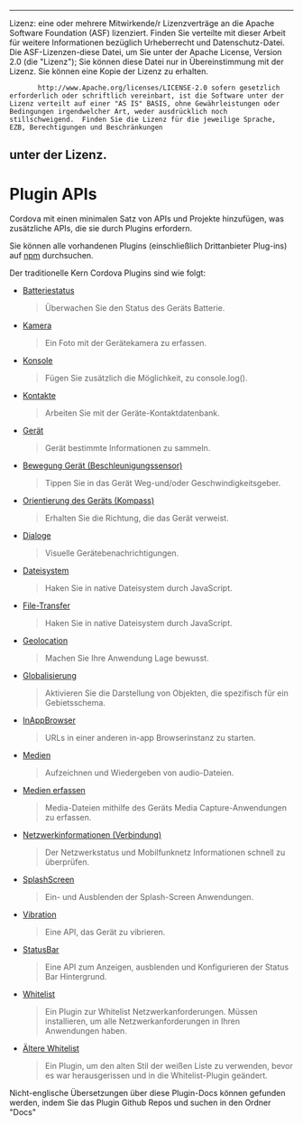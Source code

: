 * * *

Lizenz: eine oder mehrere Mitwirkende/r Lizenzverträge an die Apache Software Foundation (ASF) lizenziert. Finden Sie verteilte mit dieser Arbeit für weitere Informationen bezüglich Urheberrecht und Datenschutz-Datei. Die ASF-Lizenzen-diese Datei, um Sie unter der Apache License, Version 2.0 (die "Lizenz"); Sie können diese Datei nur in Übereinstimmung mit der Lizenz. Sie können eine Kopie der Lizenz zu erhalten.

           http://www.Apache.org/licenses/LICENSE-2.0 sofern gesetzlich erforderlich oder schriftlich vereinbart, ist die Software unter der Lizenz verteilt auf einer "AS IS" BASIS, ohne Gewährleistungen oder Bedingungen irgendwelcher Art, weder ausdrücklich noch stillschweigend.  Finden Sie die Lizenz für die jeweilige Sprache, EZB, Berechtigungen und Beschränkungen
    

## unter der Lizenz.

# Plugin APIs

Cordova mit einen minimalen Satz von APIs und Projekte hinzufügen, was zusätzliche APIs, die sie durch Plugins erfordern.

Sie können alle vorhandenen Plugins (einschließlich Drittanbieter Plug-ins) auf [npm][1] durchsuchen.

 [1]: https://www.npmjs.com/search?q=ecosystem%3Acordova

Der traditionelle Kern Cordova Plugins sind wie folgt:

*   [Batteriestatus][2]
    
    > Überwachen Sie den Status des Geräts Batterie.

*   [Kamera][3]
    
    > Ein Foto mit der Gerätekamera zu erfassen.

*   [Konsole][4]
    
    > Fügen Sie zusätzlich die Möglichkeit, zu console.log().

*   [Kontakte][5]
    
    > Arbeiten Sie mit der Geräte-Kontaktdatenbank.

*   [Gerät][6]
    
    > Gerät bestimmte Informationen zu sammeln.

*   [Bewegung Gerät (Beschleunigungssensor)][7]
    
    > Tippen Sie in das Gerät Weg-und/oder Geschwindigkeitsgeber.

*   [Orientierung des Geräts (Kompass)][8]
    
    > Erhalten Sie die Richtung, die das Gerät verweist.

*   [Dialoge][9]
    
    > Visuelle Gerätebenachrichtigungen.

*   [Dateisystem][10]
    
    > Haken Sie in native Dateisystem durch JavaScript.

*   [File-Transfer][11]
    
    > Haken Sie in native Dateisystem durch JavaScript.

*   [Geolocation][12]
    
    > Machen Sie Ihre Anwendung Lage bewusst.

*   [Globalisierung][13]
    
    > Aktivieren Sie die Darstellung von Objekten, die spezifisch für ein Gebietsschema.

*   [InAppBrowser][14]
    
    > URLs in einer anderen in-app Browserinstanz zu starten.

*   [Medien][15]
    
    > Aufzeichnen und Wiedergeben von audio-Dateien.

*   [Medien erfassen][16]
    
    > Media-Dateien mithilfe des Geräts Media Capture-Anwendungen zu erfassen.

*   [Netzwerkinformationen (Verbindung)][17]
    
    > Der Netzwerkstatus und Mobilfunknetz Informationen schnell zu überprüfen.

*   [SplashScreen][18]
    
    > Ein- und Ausblenden der Splash-Screen Anwendungen.

*   [Vibration][19]
    
    > Eine API, das Gerät zu vibrieren.

*   [StatusBar][20]
    
    > Eine API zum Anzeigen, ausblenden und Konfigurieren der Status Bar Hintergrund.

*   [Whitelist][21]
    
    > Ein Plugin zur Whitelist Netzwerkanforderungen. Müssen installieren, um alle Netzwerkanforderungen in Ihren Anwendungen haben.

*   [Ältere Whitelist][22]
    
    > Ein Plugin, um den alten Stil der weißen Liste zu verwenden, bevor es war herausgerissen und in die Whitelist-Plugin geändert.

 [2]: https://www.npmjs.com/package/cordova-plugin-battery-status
 [3]: https://www.npmjs.com/package/cordova-plugin-camera
 [4]: https://www.npmjs.com/package/cordova-plugin-console
 [5]: https://www.npmjs.com/package/cordova-plugin-contacts
 [6]: https://www.npmjs.com/package/cordova-plugin-device
 [7]: https://www.npmjs.com/package/cordova-plugin-device-motion
 [8]: https://www.npmjs.com/package/cordova-plugin-device-orientation
 [9]: https://www.npmjs.com/package/cordova-plugin-dialogs
 [10]: https://www.npmjs.com/package/cordova-plugin-file
 [11]: https://www.npmjs.com/package/cordova-plugin-file-transfer
 [12]: https://www.npmjs.com/package/cordova-plugin-geolocation
 [13]: https://www.npmjs.com/package/cordova-plugin-globalization
 [14]: https://www.npmjs.com/package/cordova-plugin-inappbrowser
 [15]: https://www.npmjs.com/package/cordova-plugin-media
 [16]: https://www.npmjs.com/package/cordova-plugin-media-capture
 [17]: https://www.npmjs.com/package/cordova-plugin-network-information
 [18]: https://www.npmjs.com/package/cordova-plugin-splashscreen
 [19]: https://www.npmjs.com/package/cordova-plugin-vibration
 [20]: https://www.npmjs.com/package/cordova-plugin-statusbar
 [21]: https://www.npmjs.com/package/cordova-plugin-whitelist
 [22]: https://www.npmjs.com/package/cordova-plugin-legacy-whitelist

Nicht-englische Übersetzungen über diese Plugin-Docs können gefunden werden, indem Sie das Plugin Github Repos und suchen in den Ordner "Docs"